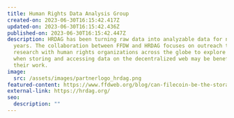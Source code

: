 ```yaml
---
title: Human Rights Data Analysis Group
created-on: 2023-06-30T16:15:42.417Z
updated-on: 2023-06-30T16:15:42.436Z
published-on: 2023-06-30T16:15:42.447Z
description: HRDAG has been turning raw data into analyzable data for nearly 30
  years. The collaboration between FFDW and HRDAG focuses on outreach to and
  research with human rights organizations across the globe to explore how and
  when storing and accessing data on the decentralized web may be beneficial to
  their work.
image:
  src: /assets/images/partnerlogo_hrdag.png
featured-content: https://www.ffdweb.org/blog/can-filecoin-be-the-storage-network-for-human-rights-data
external-link: https://hrdag.org/
seo:
  description: ""
---
```


